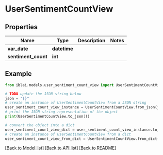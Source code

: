 # UserSentimentCountView


## Properties

Name | Type | Description | Notes
------------ | ------------- | ------------- | -------------
**var_date** | **datetime** |  | 
**sentiment_count** | **int** |  | 

## Example

```python
from iblai.models.user_sentiment_count_view import UserSentimentCountView

# TODO update the JSON string below
json = "{}"
# create an instance of UserSentimentCountView from a JSON string
user_sentiment_count_view_instance = UserSentimentCountView.from_json(json)
# print the JSON string representation of the object
print(UserSentimentCountView.to_json())

# convert the object into a dict
user_sentiment_count_view_dict = user_sentiment_count_view_instance.to_dict()
# create an instance of UserSentimentCountView from a dict
user_sentiment_count_view_from_dict = UserSentimentCountView.from_dict(user_sentiment_count_view_dict)
```
[[Back to Model list]](../README.md#documentation-for-models) [[Back to API list]](../README.md#documentation-for-api-endpoints) [[Back to README]](../README.md)


